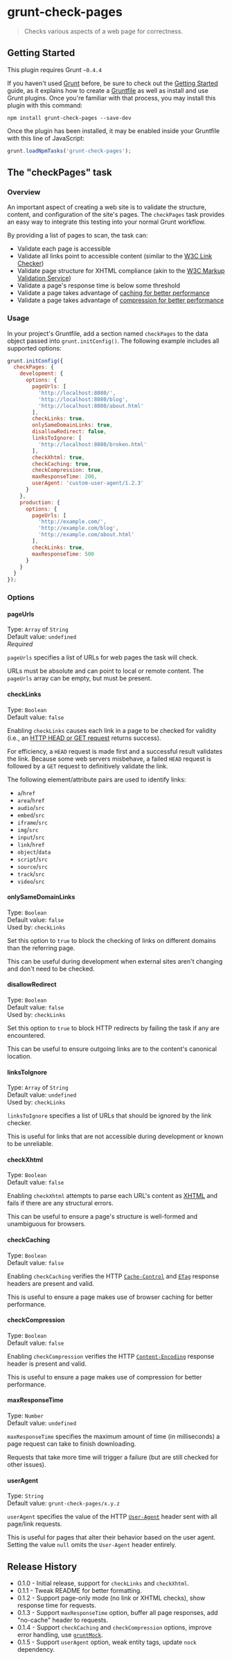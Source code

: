 # grunt-check-pages

> Checks various aspects of a web page for correctness.


## Getting Started

This plugin requires Grunt `~0.4.4`

If you haven't used [Grunt](http://gruntjs.com/) before, be sure to check out the [Getting Started](http://gruntjs.com/getting-started) guide, as it explains how to create a [Gruntfile](http://gruntjs.com/sample-gruntfile) as well as install and use Grunt plugins. Once you're familiar with that process, you may install this plugin with this command:

```shell
npm install grunt-check-pages --save-dev
```

Once the plugin has been installed, it may be enabled inside your Gruntfile with this line of JavaScript:

```js
grunt.loadNpmTasks('grunt-check-pages');
```


## The "checkPages" task


### Overview

An important aspect of creating a web site is to validate the structure, content, and configuration of the site's pages. The `checkPages` task provides an easy way to integrate this testing into your normal Grunt workflow.

By providing a list of pages to scan, the task can:

* Validate each page is accessible
* Validate all links point to accessible content (similar to the [W3C Link Checker](http://validator.w3.org/checklink))
* Validate page structure for XHTML compliance (akin to the [W3C Markup Validation Service](http://validator.w3.org/))
* Validate a page's response time is below some threshold
* Validate a page takes advantage of [caching for better performance](https://developers.google.com/speed/docs/insights/LeverageBrowserCaching)
* Validate a page takes advantage of [compression for better performance](https://developers.google.com/speed/docs/insights/EnableCompression)


### Usage

In your project's Gruntfile, add a section named `checkPages` to the data object passed into `grunt.initConfig()`.
The following example includes all supported options:

```js
grunt.initConfig({
  checkPages: {
    development: {
      options: {
        pageUrls: [
          'http://localhost:8080/',
          'http://localhost:8080/blog',
          'http://localhost:8080/about.html'
        ],
        checkLinks: true,
        onlySameDomainLinks: true,
        disallowRedirect: false,
        linksToIgnore: [
          'http://localhost:8080/broken.html'
        ],
        checkXhtml: true,
        checkCaching: true,
        checkCompression: true,
        maxResponseTime: 200,
        userAgent: 'custom-user-agent/1.2.3'
      }
    },
    production: {
      options: {
        pageUrls: [
          'http://example.com/',
          'http://example.com/blog',
          'http://example.com/about.html'
        ],
        checkLinks: true,
        maxResponseTime: 500
      }
    }
  }
});
```


### Options

#### pageUrls

Type: `Array` of `String`  
Default value: `undefined`  
*Required*

`pageUrls` specifies a list of URLs for web pages the task will check.

URLs must be absolute and can point to local or remote content. The `pageUrls` array can be empty, but must be present.

#### checkLinks

Type: `Boolean`  
Default value: `false`

Enabling `checkLinks` causes each link in a page to be checked for validity (i.e., an [HTTP HEAD or GET request](http://en.wikipedia.org/wiki/Hypertext_Transfer_Protocol#Request_methods) returns success).

For efficiency, a `HEAD` request is made first and a successful result validates the link. Because some web servers misbehave, a failed `HEAD` request is followed by a `GET` request to definitively validate the link.

The following element/attribute pairs are used to identify links:

* `a`/`href`
* `area`/`href`
* `audio`/`src`
* `embed`/`src`
* `iframe`/`src`
* `img`/`src`
* `input`/`src`
* `link`/`href`
* `object`/`data`
* `script`/`src`
* `source`/`src`
* `track`/`src`
* `video`/`src`

#### onlySameDomainLinks

Type: `Boolean`  
Default value: `false`  
Used by: `checkLinks`

Set this option to `true` to block the checking of links on different domains than the referring page.

This can be useful during development when external sites aren't changing and don't need to be checked.

#### disallowRedirect

Type: `Boolean`  
Default value: `false`  
Used by: `checkLinks`

Set this option to `true` to block HTTP redirects by failing the task if any are encountered.

This can be useful to ensure outgoing links are to the content's canonical location.

#### linksToIgnore

Type: `Array` of `String`  
Default value: `undefined`  
Used by: `checkLinks`

`linksToIgnore` specifies a list of URLs that should be ignored by the link checker.

This is useful for links that are not accessible during development or known to be unreliable.

#### checkXhtml

Type: `Boolean`  
Default value: `false`

Enabling `checkXhtml` attempts to parse each URL's content as [XHTML](http://en.wikipedia.org/wiki/XHTML) and fails if there are any structural errors.

This can be useful to ensure a page's structure is well-formed and unambiguous for browsers.

#### checkCaching

Type: `Boolean`  
Default value: `false`

Enabling `checkCaching` verifies the HTTP [`Cache-Control`](https://tools.ietf.org/html/rfc2616#section-14.9) and [`ETag`](https://tools.ietf.org/html/rfc2616#section-14.19) response headers are present and valid.

This is useful to ensure a page makes use of browser caching for better performance.

#### checkCompression

Type: `Boolean`  
Default value: `false`

Enabling `checkCompression` verifies the HTTP [`Content-Encoding`](https://tools.ietf.org/html/rfc2616#section-14.11) response header is present and valid.

This is useful to ensure a page makes use of compression for better performance.

#### maxResponseTime

Type: `Number`  
Default value: `undefined`

`maxResponseTime` specifies the maximum amount of time (in milliseconds) a page request can take to finish downloading.

Requests that take more time will trigger a failure (but are still checked for other issues).

#### userAgent

Type: `String`  
Default value: `grunt-check-pages/x.y.z`

`userAgent` specifies the value of the HTTP [`User-Agent`](https://tools.ietf.org/html/rfc2616#section-14.43) header sent with all page/link requests.

This is useful for pages that alter their behavior based on the user agent. Setting the value `null` omits the `User-Agent` header entirely.


## Release History

* 0.1.0 - Initial release, support for `checkLinks` and `checkXhtml`.
* 0.1.1 - Tweak README for better formatting.
* 0.1.2 - Support page-only mode (no link or XHTML checks), show response time for requests.
* 0.1.3 - Support `maxResponseTime` option, buffer all page responses, add "no-cache" header to requests.
* 0.1.4 - Support `checkCaching` and `checkCompression` options, improve error handling, use [`gruntMock`](https://www.npmjs.org/package/gruntmock).
* 0.1.5 - Support `userAgent` option, weak entity tags, update `nock` dependency.
